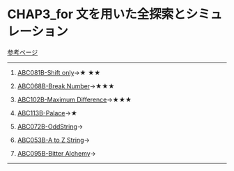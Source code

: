 # CHAP3_for 文を用いた全探索とシミュレーション

[参考ページ](http://bit.ly/39TUZSX)

---

1. [ABC081B-Shift only](https://atcoder.jp/contests/abc081/tasks/abc081_b)→★
★★
1. [ABC068B-Break Number](https://atcoder.jp/contests/abc068/tasks/abc068_b)→★★★
1. [ABC102B-Maximum Difference](https://atcoder.jp/contests/abc102/tasks/abc102_b)→★★★

1. [ABC113B-Palace](https://atcoder.jp/contests/abc113/tasks/abc113_b)→★

1. [ABC072B-OddString](https://atcoder.jp/contests/abc072/tasks/abc072_b)→

1. [ABC053B-A to Z String](https://atcoder.jp/contests/abc053/tasks/abc053_b)→

1. [ABC095B-Bitter Alchemy](https://atcoder.jp/contests/abc095/tasks/abc095_b)→

---